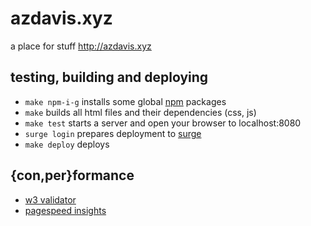 # azdavis.xyz

a place for stuff http://azdavis.xyz

## testing, building and deploying

- `make npm-i-g` installs some global [npm][npm] packages
- `make` builds all html files and their dependencies (css, js)
- `make test` starts a server and open your browser to localhost:8080
- `surge login` prepares deployment to [surge][sur]
- `make deploy` deploys

## {con,per}formance

- [w3 validator][w3v]
- [pagespeed insights][pag]

[npm]: https://www.npmjs.com
[sur]: https://surge.sh/
[w3v]: https://validator.w3.org/nu/?doc=http://azdavis.xyz
[pag]: https://developers.google.com/speed/pagespeed/insights/?url=http://azdavis.xyz
